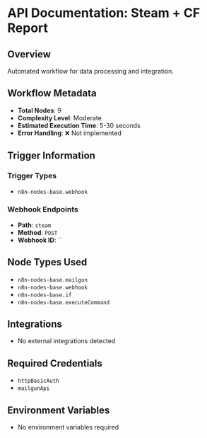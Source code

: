 # API Documentation: Steam + CF Report

## Overview
Automated workflow for data processing and integration.

## Workflow Metadata
- **Total Nodes**: 9
- **Complexity Level**: Moderate
- **Estimated Execution Time**: 5-30 seconds
- **Error Handling**: ❌ Not implemented

## Trigger Information
### Trigger Types
- `n8n-nodes-base.webhook`

### Webhook Endpoints
- **Path**: `steam`
- **Method**: `POST`
- **Webhook ID**: ``


## Node Types Used
- `n8n-nodes-base.mailgun`
- `n8n-nodes-base.webhook`
- `n8n-nodes-base.if`
- `n8n-nodes-base.executeCommand`

## Integrations
- No external integrations detected

## Required Credentials
- `httpBasicAuth`
- `mailgunApi`

## Environment Variables
- No environment variables required
